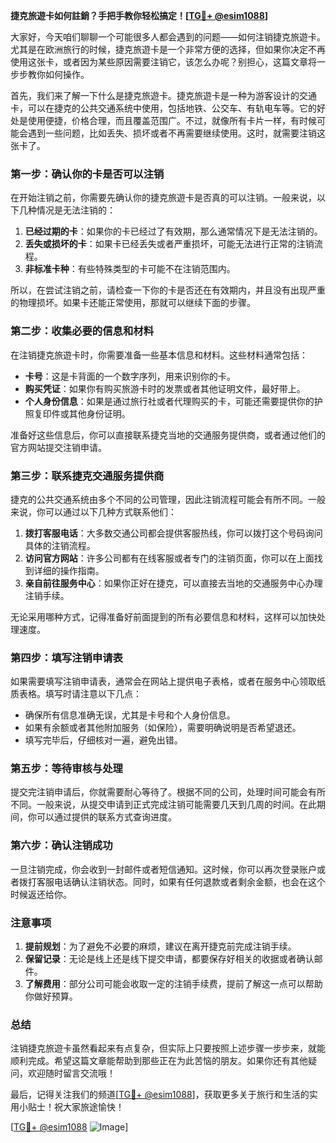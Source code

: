 **捷克旅遊卡如何註銷？手把手教你轻松搞定！[[TG💪+ @esim1088](https://t.me/s/esim1088)]**

大家好，今天咱们聊聊一个可能很多人都会遇到的问题——如何注销捷克旅遊卡。尤其是在欧洲旅行的时候，捷克旅遊卡是一个非常方便的选择，但如果你决定不再使用这张卡，或者因为某些原因需要注销它，该怎么办呢？别担心，这篇文章将一步步教你如何操作。

首先，我们来了解一下什么是捷克旅遊卡。捷克旅遊卡是一种为游客设计的交通卡，可以在捷克的公共交通系统中使用，包括地铁、公交车、有轨电车等。它的好处是使用便捷，价格合理，而且覆盖范围广。不过，就像所有卡片一样，有时候可能会遇到一些问题，比如丢失、损坏或者不再需要继续使用。这时，就需要注销这张卡了。

### **第一步：确认你的卡是否可以注销**

在开始注销之前，你需要先确认你的捷克旅遊卡是否真的可以注销。一般来说，以下几种情况是无法注销的：

1. **已经过期的卡**：如果你的卡已经过了有效期，那么通常情况下是无法注销的。
2. **丢失或损坏的卡**：如果卡已经丢失或者严重损坏，可能无法进行正常的注销流程。
3. **非标准卡种**：有些特殊类型的卡可能不在注销范围内。

所以，在尝试注销之前，请检查一下你的卡是否还在有效期内，并且没有出现严重的物理损坏。如果卡还能正常使用，那就可以继续下面的步骤。

### **第二步：收集必要的信息和材料**

在注销捷克旅遊卡时，你需要准备一些基本信息和材料。这些材料通常包括：

- **卡号**：这是卡背面的一个数字序列，用来识别你的卡。
- **购买凭证**：如果你有购买旅游卡时的发票或者其他证明文件，最好带上。
- **个人身份信息**：如果是通过旅行社或者代理购买的卡，可能还需要提供你的护照复印件或其他身份证明。

准备好这些信息后，你可以直接联系捷克当地的交通服务提供商，或者通过他们的官方网站提交注销申请。

### **第三步：联系捷克交通服务提供商**

捷克的公共交通系统由多个不同的公司管理，因此注销流程可能会有所不同。一般来说，你可以通过以下几种方式联系他们：

1. **拨打客服电话**：大多数交通公司都会提供客服热线，你可以拨打这个号码询问具体的注销流程。
2. **访问官方网站**：许多公司都有在线客服或者专门的注销页面，你可以在上面找到详细的操作指南。
3. **亲自前往服务中心**：如果你正好在捷克，可以直接去当地的交通服务中心办理注销手续。

无论采用哪种方式，记得准备好前面提到的所有必要信息和材料，这样可以加快处理速度。

### **第四步：填写注销申请表**

如果需要填写注销申请表，通常会在网站上提供电子表格，或者在服务中心领取纸质表格。填写时请注意以下几点：

- 确保所有信息准确无误，尤其是卡号和个人身份信息。
- 如果有余额或者其他附加服务（如保险），需要明确说明是否希望退还。
- 填写完毕后，仔细核对一遍，避免出错。

### **第五步：等待审核与处理**

提交完注销申请后，你就需要耐心等待了。根据不同的公司，处理时间可能会有所不同。一般来说，从提交申请到正式完成注销可能需要几天到几周的时间。在此期间，你可以通过提供的联系方式查询进度。

### **第六步：确认注销成功**

一旦注销完成，你会收到一封邮件或者短信通知。这时候，你可以再次登录账户或者拨打客服电话确认注销状态。同时，如果有任何退款或者剩余金额，也会在这个时候返还给你。

### **注意事项**

1. **提前规划**：为了避免不必要的麻烦，建议在离开捷克前完成注销手续。
2. **保留记录**：无论是线上还是线下提交申请，都要保存好相关的收据或者确认邮件。
3. **了解费用**：部分公司可能会收取一定的注销手续费，提前了解这一点可以帮助你做好预算。

### **总结**

注销捷克旅遊卡虽然看起来有点复杂，但实际上只要按照上述步骤一步步来，就能顺利完成。希望这篇文章能帮助到那些正在为此苦恼的朋友。如果你还有其他疑问，欢迎随时留言交流哦！

最后，记得关注我们的频道[[TG💪+ @esim1088](https://t.me/s/esim1088)]，获取更多关于旅行和生活的实用小贴士！祝大家旅途愉快！

[[TG💪+ @esim1088](https://t.me/s/esim1088) ![Image](https://i.postimg.cc/4NQfJmqS/Snipaste-2025-05-13-00-14-12.png)]